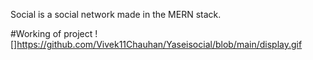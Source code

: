 

Social is a social network made in the MERN stack.


#Working of project
![]https://github.com/Vivek11Chauhan/Yaseisocial/blob/main/display.gif
